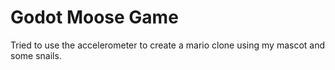 # Godot Moose Game

Tried to use the accelerometer to create a mario clone using my mascot and some snails.
